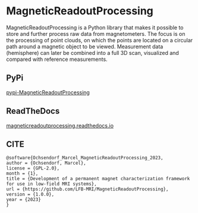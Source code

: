 # MagneticReadoutProcessing

MagneticReadoutProcessing is a Python library that makes it possible to store and further process raw data from magnetometers. The focus is on the processing of point clouds, on which the points are located on a circular path around a magnetic object to be viewed. Measurement data (hemisphere) can later be combined into a full 3D scan, visualized and compared with reference measurements.

## PyPi

[pypi-MagneticReadoutProcessing](https://pypi.org/project/MagneticReadoutProcessing/)

## ReadTheDocs

[magneticreadoutprocessing.readthedocs.io](https://magneticreadoutprocessing.readthedocs.io/en/latest/)

## CITE

```
@software{Ochsendorf_Marcel_MagneticReadoutProcessing_2023,
author = {Ochsendorf, Marcel},
license = {GPL-2.0},
month = {1},
title = {Development of a permanent magnet characterization framework for use in low-field MRI systems},
url = {https://github.com/LFB-MRI/MagneticReadoutProcessing},
version = {1.0.0},
year = {2023}
}
```
